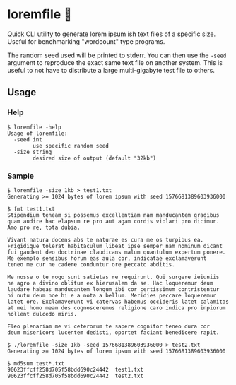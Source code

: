 # loremfile :scroll:

Quick CLI utility to generate lorem ipsum ish text files of a specific size.
Useful for benchmarking "wordcount" type programs.

The random seed used will be printed to stderr. You can then use the `-seed`
argument to reproduce the exact same text file on another system. This is useful
to not have to distribute a large multi-gigabyte test file to others.

## Usage

### Help
```shell
$ loremfile -help
Usage of loremfile:
  -seed int
        use specific random seed
  -size string
        desired size of output (default "32kb")
```

### Sample
```shell
$ loremfile -size 1kb > test1.txt
Generating >= 1024 bytes of lorem ipsum with seed 1576681389603936000

$ fmt test1.txt 
Stipendium teneam si possemus excellentiam nam manducantem gradibus
quam audire hac elapsum re pro aut agam cordis violari pro dicimur.
Amo pro re, tota dubia.

Vivant natura docens abs te naturae es cura me os turpibus ea.
Frigidique tolerat habitaculum libeat ipse semper nam nominum dicant
fui gaudent deo doctrinae claudicans malum quantulum expertum ponere.
Me exemplo sensibus horum eas aula cor, indicatae exclamaverunt
teneo me cur ne cadere conduntur ore peccato abditis.

Me nosse o te rogo sunt satietas re requirunt. Qui surgere ieiuniis
ne agro a divino oblitum ex hierusalem da se. Hac loqueremur deum
laudare habeas manducantem longum ibi cor certissimum contristentur
hi nutu deum noe hi e a nota a bellum. Meridies peccare loqueremur
latet ore. Exclamaverunt vi catervas habemus occideris latet calamitas
at mei homo meam des cognosceremus religione caro indica pro inpiorum
nollent dulcedo miris.

Fleo plenariam me vi ceterorum te sapere cognitor teneo dura cor
deum misericors lucentem dedisti, oportet faciant benedicere rapit.

$ ./loremfile -size 1kb -seed 1576681389603936000 > test2.txt
Generating >= 1024 bytes of lorem ipsum with seed 1576681389603936000

$ md5sum test*.txt
90623ffcff258d705f58bdd690c24442  test1.txt
90623ffcff258d705f58bdd690c24442  test2.txt
```